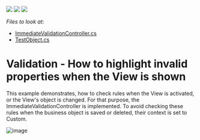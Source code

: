 <!-- default badges list -->
![](https://img.shields.io/endpoint?url=https://codecentral.devexpress.com/api/v1/VersionRange/128595191/13.2.5%2B)
[![](https://img.shields.io/badge/Open_in_DevExpress_Support_Center-FF7200?style=flat-square&logo=DevExpress&logoColor=white)](https://supportcenter.devexpress.com/ticket/details/E1524)
[![](https://img.shields.io/badge/📖_How_to_use_DevExpress_Examples-e9f6fc?style=flat-square)](https://docs.devexpress.com/GeneralInformation/403183)
<!-- default badges end -->
<!-- default file list -->
*Files to look at*:

* [ImmediateValidationController.cs](./CS/EFCore/ValidateHighlightEF/ValidateHighlightEF.Module/Controllers/ImmediateValidationController.cs)
* [TestObject.cs](./CS/EFCore/ValidateHighlightEF/ValidateHighlightEF.Module/BusinessObjects/TestObject.cs )
<!-- default file list end -->
# Validation - How to highlight invalid properties when the View is shown


<p>This example demonstrates, how to check rules when the View is activated, or the View's object is changed. For that purpose, the ImmediateValidationController is implemented. To avoid checking these rules when the business object is saved or deleted, their context is set to Custom.</p>





![image](https://user-images.githubusercontent.com/14300209/231460334-e1460828-0d91-4d0f-9fbc-1175b3c22404.png)


